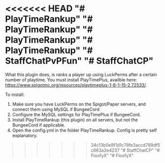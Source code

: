 <<<<<<< HEAD
"# PlayTimeRankup" 
"# PlayTimeRankup" 
"# PlayTimeRankup" 
"# PlayTimeRankup" 
"# StaffChatPvPFun" 
"# StaffChatCP" 
=======
What this plugin does, is ranks a player up using LuckPerms after a certain number of playtime. You must install PlayTimePlus, availble here: https://www.spigotmc.org/resources/playtimeplus-1-8-1-15-2.72533/.

To install:
1. Make sure you have LuckPerms on the Spigot/Paper servers, and connect them using MySQL if BungeeCord
2. Configure the MySQL settings for PlayTimePlus if BungeeCord.
3. Install PlayTimeRankup (this plugin) on all servers, but not the BungeeCord if applicable.
4. Open the config.yml in the folder PlayTimeRankup. Config is pretty self explanatory.
>>>>>>> 34c13b0e8f1d1c78fe3accd789df5c663a2e4237
"# StaffChatCP" 
"# FloofyX" 
"# FloofyX" 
